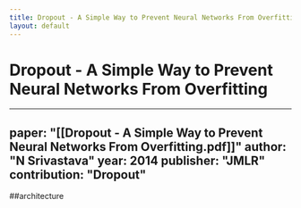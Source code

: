 ```yaml
---
title: Dropout - A Simple Way to Prevent Neural Networks From Overfitting
layout: default
---
```


# Dropout - A Simple Way to Prevent Neural Networks From Overfitting

---
paper: "[[Dropout - A Simple Way to Prevent Neural Networks From Overfitting.pdf]]"
author: "N Srivastava"
year: 2014
publisher: "JMLR"
contribution: "Dropout"
---
##architecture 